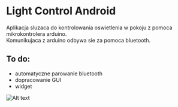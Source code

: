 Light Control Android
=======

Aplikacja sluzaca do kontrolowania oswietlenia w pokoju z pomoca mikrokontrolera arduino.  
Komunikujaca z arduino odbywa sie za pomoca bluetooth.
 
##  To do:
- automatyczne parowanie bluetooth  
- dopracowanie GUI  
- widget  
 
![Alt text](http://www.tejkmi.za.pl/images/git.jpg "Screenshots")
